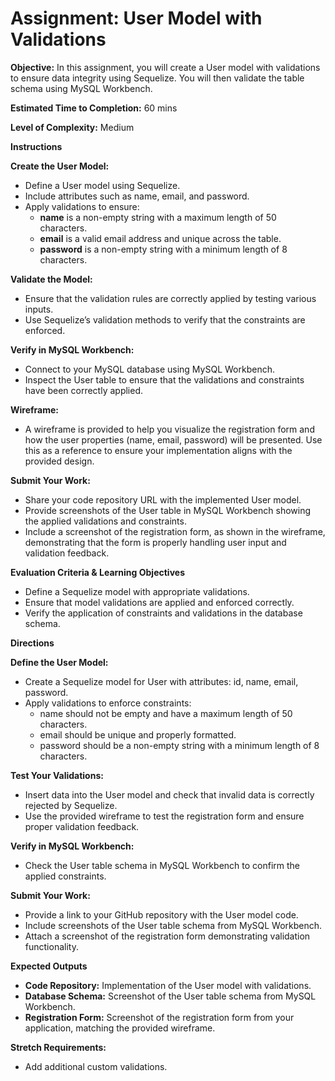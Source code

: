 # Assignment: User Model with Validations

**Objective:**
In this assignment, you will create a User model with validations to ensure data integrity using Sequelize. You will then validate the table schema using MySQL Workbench.

**Estimated Time to Completion:** 60 mins

**Level of Complexity:** Medium

**Instructions**

**Create the User Model:**

- Define a User model using Sequelize.
- Include attributes such as name, email, and password.
- Apply validations to ensure:
    - **name** is a non-empty string with a maximum length of 50 characters.
    - **email** is a valid email address and unique across the table.
    - **password** is a non-empty string with a minimum length of 8 characters.

**Validate the Model:**

- Ensure that the validation rules are correctly applied by testing various inputs.
- Use Sequelize’s validation methods to verify that the constraints are enforced.

**Verify in MySQL Workbench:**

- Connect to your MySQL database using MySQL Workbench.
- Inspect the User table to ensure that the validations and constraints have been correctly applied.

**Wireframe:**

- A wireframe is provided to help you visualize the registration form and how the user properties (name, email, password) will be presented. Use this as a reference to ensure your implementation aligns with the provided design.

**Submit Your Work:**

- Share your code repository URL with the implemented User model.
- Provide screenshots of the User table in MySQL Workbench showing the applied validations and constraints.
- Include a screenshot of the registration form, as shown in the wireframe, demonstrating that the form is properly handling user input and validation feedback.

**Evaluation Criteria & Learning Objectives**

- Define a Sequelize model with appropriate validations.
- Ensure that model validations are applied and enforced correctly.
- Verify the application of constraints and validations in the database schema.

**Directions**

**Define the User Model:**

- Create a Sequelize model for User with attributes: id, name, email, password.
- Apply validations to enforce constraints:
    - name should not be empty and have a maximum length of 50 characters.
    - email should be unique and properly formatted.
    - password should be a non-empty string with a minimum length of 8 characters.

**Test Your Validations:**

- Insert data into the User model and check that invalid data is correctly rejected by Sequelize.
- Use the provided wireframe to test the registration form and ensure proper validation feedback.

**Verify in MySQL Workbench:**

- Check the User table schema in MySQL Workbench to confirm the applied constraints.

**Submit Your Work:**

- Provide a link to your GitHub repository with the User model code.
- Include screenshots of the User table schema from MySQL Workbench.
- Attach a screenshot of the registration form demonstrating validation functionality.

**Expected Outputs**

- **Code Repository:** Implementation of the User model with validations.
- **Database Schema:** Screenshot of the User table schema from MySQL Workbench.
- **Registration Form:** Screenshot of the registration form from your application, matching the provided wireframe.

**Stretch Requirements:**

- Add additional custom validations.
